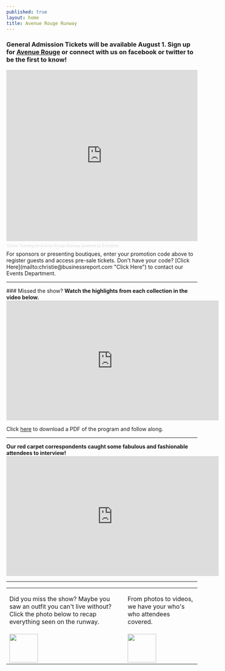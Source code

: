 ```yaml
---
published: true
layout: home
title: Avenue Rouge Runway
---
```


### General Admission Tickets will be available August 1. Sign up for [Avenue Rouge](http://www.225batonrouge.com/section/avenuerouge#signup "Avenue Rouge") or connect with us on facebook or twitter to be the first to know!
<!-- Eventbrite Ticket Sales -->
<div style="width:100%; text-align:left;" ><iframe src="http://www.eventbrite.com/tickets-external?eid=7082920205&ref=etckt&v=2" frameborder="0" height="450" width="100%" vspace="0" hspace="0" marginheight="5" marginwidth="5" scrolling="auto" allowtransparency="true"></iframe><div style="font-family:Helvetica, Arial; font-size:10px; padding:5px 0 5px; margin:2px; width:100%; text-align:left;" ><a style="color:#ddd; text-decoration:none;" target="_blank" href="http://www.eventbrite.com/r/etckt">Online Ticketing</a><span style="color:#ddd;"> for </span><a style="color:#ddd; text-decoration:none;" target="_blank" href="http://avenuerougerunway.eventbrite.com?ref=etckt">Avenue Rouge Runway</a> <span style="color:#ddd;">powered by</span> <a style="color:#ddd; text-decoration:none;" target="_blank" href="http://www.eventbrite.com?ref=etckt">Eventbrite</a></div></div>
For sponsors or presenting boutiques, enter your promotion code above to register guests and access pre-sale tickets. Don't have your code? [Click Here](mailto:christie@businessreport.com "Click Here") to contact our Events Department.
<hr>
### Missed the show? 
<b>Watch the highlights from each collection in the video below.</b>
<iframe width="560" height="315" src="http://www.youtube.com/embed/vJBF1O5i1Ew?rel=0" frameborder="0" allowfullscreen></iframe>
<p>Click <a href="http://www.225batonrouge.com/images/arrunway/AveRougeFashionShowProgram.pdf">here</a> to download a PDF of the program and follow along.</p>
<hr>
<b>Our red carpet correspondents caught some fabulous and fashionable attendees to interview!</b>
<iframe width="560" height="315" src="http://www.youtube.com/embed/AGNSOWL353U" frameborder="0" allowfullscreen></iframe>
<hr> 
<table>
<tr>
<td> <p> Did you miss the show? Maybe you saw an outfit you can't live without? Click the photo below to recap everything seen on the runway. </p></td>
<td> <p>From photos to videos, we have your who's who attendees covered. </p> </td>
</tr>
<tr>
<td> <a href="http://www.225batonrouge.com/apps/pbcs.dll/gallery?Site=LB&Date=20120927&Category=225BATONROUGE0105&ArtNo=928009998&Ref=PH#"><img height="75" src="http://www.225batonrouge.com/images/arrunway/RunwayLooks.png" /></a></td>
<td><a href="http://www.225batonrouge.com/apps/pbcs.dll/gallery?Site=LB&Date=20120927&Category=225BATONROUGE0105&ArtNo=927009999&Ref=PH#"><img height="75" src="http://www.225batonrouge.com/images/arrunway/RedCarpet.png" /></a></td>
</tr>
</table>
